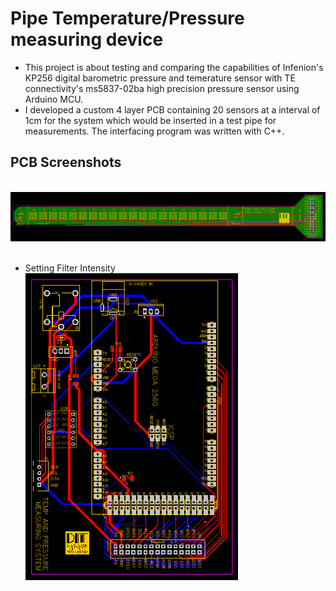 # Pipe Temperature/Pressure measuring device
- This project is about testing and comparing the capabilities of Infenion's KP256 digital barometric pressure and temerature sensor with TE connectivity's ms5837-02ba high precision pressure sensor using Arduino MCU.
- I developed a custom 4 layer PCB containing 20 sensors at a interval of 1cm for the system which would be inserted in a test pipe for measurements. The interfacing program was written with C++.

## PCB Screenshots
</br>
<img src = "https://github.com/kirtansoni1/Project_Portfolio/blob/main/Pipe%20Pressure_Temp%20measuring%20device/Sensor_PCB.png"></br></br>

- Setting Filter Intensity
<img src = "https://github.com/kirtansoni1/Project_Portfolio/blob/main/Pipe%20Pressure_Temp%20measuring%20device/Ardunio_PCB.png"></br></br>